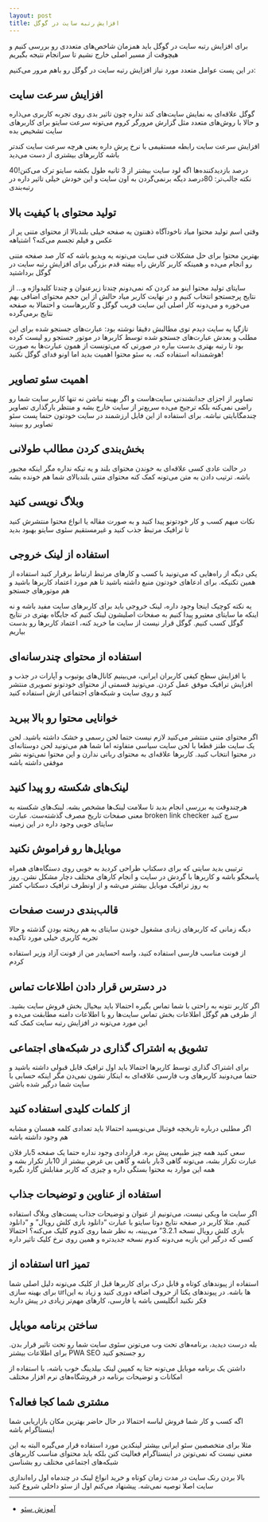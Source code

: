 ```yaml
---
layout: post
title: افزایش رتبه سایت در گوگل
---
```


برای افزایش رتبه سایت در گوگل باید همزمان شاخص‌های متعددی رو بررسی کنیم و هیچوقت از مسیر اصلی خارج نشیم تا سرانجام نتیجه بگیریم

در این پست عوامل متعدد مورد نیاز افزایش رتبه سایت در گوگل رو باهم مرور می‌کنیم:

## افزایش سرعت سایت

گوگل علاقه‌ای به نمایش سایت‌های کند نداره چون تاثیر بدی روی تجربه کاربری می‌ذاره و حالا با روش‌های متعدد مثل گزارش مرورگر کروم می‌تونه سرعت سایتو برای کاربرهای سایت تشخیص بده

افزایش سرعت سایت رابطه مستقیمی با نرخ پرش داره یعنی هرچه سرعت سایت کندتر باشه کاربرهای بیشتری از دست می‌دید

40درصد بازدیدکننده‌ها اگه لود سایت بیشتر از 3 ثانیه طول بکشه سایتو ترک می‌کنن! نکته جالب‌تر: 80درصد دیگه برنمی‌گردن به اون سایت و این خودش خیلی تاثیر داره در رتبه‌بندی

## تولید محتوای با کیفیت بالا

وقتی اسم تولید محتوا میاد ناخودآگاه ذهنتون یه صفحه خیلی بلندبالا از محتوای متنی پر از عکس و فیلم تجسم می‌کنه؟ اشتباهه

بهترین محتوا برای حل مشکلات فنی سایت می‌تونه یه ویدیو باشه که کار صد صفحه متنی رو انجام می‌ده و همینکه کاربر کارش راه بیفته قدم بزرگی برای افزایش رتبه سایت در گوگل برداشتید

سایتای تولید محتوا اینو مد کردن که نمی‌دونم چندتا زیرعنوان و چندتا کلیدواژه و… از نتایج پرجستجو انتخاب کنیم و در نهایت کاربر میاد حالش از این حجم محتوای اضافی بهم می‌خوره و می‌دونه کار اصلی این سایت فریب گوگل و کاربرهاست و احتمالا به صفحه نتایج برمی‌گرده

تازگیا یه سایت دیدم توی مطالبش دقیقا نوشته بود: عبارت‌های جستجو شده برای این مطلب و بعدش عبارت‌های جستجو شده توسط کاربرها در موتور جستجو رو لیست کرده بود تا رتبه بهتری بدست بیاره در صورتی که می‌تونست از همون عبارت‌ها به صورت هوشمندانه استفاده کنه. به سئو محتوا اهمیت بدید اما اونو فدای گوگل نکنید!

## اهمیت سئو تصاویر

تصاویر از اجزای جدانشندنی سایت‌هاست و اگر بهینه نباشن نه تنها کاربر سایت شما رو راضی نمی‌کنه بلکه ترجیح می‌ده سریع‌تر از سایت خارج بشه و منتظر بارگذاری تصاویر چندمگابایتی نباشه. برای استفاده از این فایل ارزشمند در سایت خودتون حتما پست سئو تصاویر رو ببینید

## بخش‌بندی کردن مطالب طولانی

در حالت عادی کسی علاقه‌ای به خوندن محتوای بلند و یه تیکه نداره مگر اینکه مجبور باشه. ترتیب دادن به متن می‌تونه کمک کنه محتوای متنی بلندبالای شما هم خونده بشه

## وبلاگ نویسی کنید

نکات مبهم کسب و کار خودتونو پیدا کنید و به صورت مقاله یا انواع محتوا منتشرش کنید تا ترافیک مرتبط جذب کنید و غیرمستقیم سئوی سایتو بهبود بدید

## استفاده از لینک خروجی

یکی دیگه از راه‌هایی که می‌تونید با کسب و کارهای مرتبط ارتباط برقرار کنید استفاده از همین تکنیکه. برای ادعاهای خودتون منبع داشته باشید تا هم مورد اعتماد کاربرها باشید و هم موتورهای جستجو

یه نکته کوچیک اینجا وجود داره، لینک خروجی باید برای کاربرهای سایت مفید باشه و نه اینکه ما سایتای معتبرو پیدا کنیم به صفحات اصلیشون لینک کنیم که جایگاه بهتری در نتایج گوگل کسب کنیم. گوگل قرار نیست از سایت ما خرید کنه، اعتماد کاربرها رو بدست بیاریم

## استفاده از محتوای چندرسانه‌ای

با افزایش سطح کیفی کاربران ایرانی، می‌بینیم کانال‌های یوتیوب و آپارات در جذب و افزایش ترافیک موفق عمل کردن. می‌تونید قسمتی از محتوای خودتونو تصویری منتشر کنید و روی سایت و شبکه‌های اجتماعی ازش استفاده کنید

## خوانایی محتوا رو بالا ببرید

اگر محتوای متنی منتشر می‌کنید لازم نیست حتما لحن رسمی و خشک داشته باشید. لحن یک سایت طنز قطعا با لحن سایت سیاسی متفاوته اما شما هم می‌تونید لحن دوستانه‌ای در محتوا انتخاب کنید. کاربرها علاقه‌ای به محتوای رباتی ندارن و این محتوا نمی‌تونه نشر موفقی داشته باشه

## لینک‌های شکسته رو پیدا کنید

هرچندوقت یه بررسی انجام بدید تا سلامت لینک‌ها مشخص بشه. لینک‌های شکسته به معنی صفحات تاریخ مصرف گذشته‌ست. عبارت broken link checker سرچ کنید سایتای خوبی وجود داره در این زمینه

## موبایل‌ها رو فراموش نکنید

ترتیبی بدید سایتی که برای دسکتاپ طراحی کردید به خوبی روی دستگاه‌های همراه پاسخگو باشه و کاربرها با گردش در سایت و انجام کارهای مختلف دچار مشکل نشن. روز به روز ترافیک موبایل بیشتر می‌شه و از اونطرف ترافیک دسکتاپ کمتر

## قالب‌بندی درست صفحات

دیگه زمانی که کاربرهای زیادی مشغول خوندن سایتای به هم ریخته بودن گذشته و حالا تجربه کاربری خیلی مورد تاکیده

از فونت مناسب فارسی استفاده کنید، واسه احسایدر من از فونت آزاد وزیر استفاده کردم

## در دسترس قرار دادن اطلاعات تماس

اگر کاربر نتونه به راحتی با شما تماس بگیره احتمالا باید بیخیال بخش فروش سایت بشید. از طرفی هم گوگل اطلاعات بخش تماس سایت‌ها رو با اطلاعات دامنه مطابقت می‌ده و این مورد می‌تونه در افزایش رتبه سایت کمک کنه

## تشویق به اشتراک گذاری در شبکه‌های اجتماعی

برای اشتراک گذاری توسط کاربرها احتمالا باید اول ترافیک قابل قبولی داشته باشید و حتما می‌دونید کاربرهای وب فارسی علاقه‌ای به اینکار نشون نمی‌دن مگر اینکه حسابی با سایت شما درگیر شده باشن

## از کلمات کلیدی استفاده کنید

اگر مطلبی درباره تاریخچه فوتبال می‌نویسید احتمالا باید تعدادی کلمه همسان و مشابه هم وجود داشته باشه

سعی کنید همه چیز طبیعی پیش بره. قراردادی وجود نداره حتما یک صفحه 5بار فلان عبارت تکرار بشه، می‌تونه گاهی 3بار باشه و گاهی بی غرض بیشتر از 10بار تکرار بشه و همه این موارد به محتوا بستگی داره و چیزی که کاربر مقابلش گارد نگیره

## استفاده از عناوین و توضیحات جذاب

اگر سایت ما ویکی نیست، می‌تونیم از عنوان و توضیحات جذاب پست‌های وبلاگ استفاده کنیم. مثلا کاربر در صفحه نتایج دوتا سایتو با عبارت “دانلود بازی کلش رویال” و “دانلود بازی کلش رویال نسخه 3.2.1” می‌بینه، به نظر شما روی کدوم کلیک می‌کنه؟ احتمالا کسی که درگیر این بازیه می‌دونه کدوم نسخه جدیدتره و همین روی نرخ کلیک تاثیر داره

## استفاده از url تمیز

استفاده از پیوندهای کوتاه و قابل درک برای کاربرها قبل از کلیک می‌تونه دلیل اصلی شما برای بهینه سازی urlها باشه. در پیوندهای یکتا از حروف اضافه دوری کنید و زیاد به این فکر نکنید انگلیسی باشه یا فارسی، کارهای مهم‌تر زیادی در پیش دارید

## ساختن برنامه موبایل

بله درست دیدید، برنامه‌های تحت وب می‌تونن سئوی سایت شما رو تحت تاثیر قرار بدن. برای اطلاعات بیشتر PWA SEO رو جستجو کنید

داشتن یک برنامه موبایل می‌تونه حتا یه کمپین لینک بیلدینگ خوب باشه، با استفاده از امکانات و توضیحات برنامه در فروشگاه‌های نرم افزار مختلف

## مشتری شما کجا فعاله؟

اگه کسب و کار شما فروش لباسه احتمالا در حال حاضر بهترین مکان بازاریابی شما اینستاگرام باشه

مثلا برای متخصصین سئو ایرانی بیشتر لینکدین مورد استفاده قرار می‌گیره البته به این معنی نیست که نمی‌تونن در اینستاگرام فعالیت کنن بلکه باید محتوای مناسب کاربرهای شبکه‌های اجتماعی مختلف رو بشناسن

بالا بردن رنک سایت در مدت زمان کوتاه و خرید انواع لینک در چندماه اول راه‌اندازی سایت اصلا توصیه نمی‌شه. پیشنهاد می‌کنم اول از سئو داخلی شروع کنید

***

- [آموزش سئو](https://ehsaider.ir/seo)
